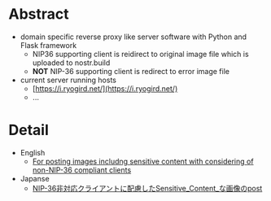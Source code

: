 # Abstract
- domain specific reverse proxy like server software with Python and Flask framework
  - NIP36 supporting client is reidirect to original image file which is uploaded to nostr.build
  - **NOT** NIP-36 supporting client is redirect to error image file
- current server running hosts
  - [https://i.ryogird.net/](https://i.ryogird.net/)
  - ...

# Detail
- English
  - [For posting images includng sensitive content with considering of non-NIP-36 compliant clients](https://gist.github.com/ryogrid/d37e2b0d12454261057ca13e886b76fc)
- Japanse
  - [NIP-36非対応クライアントに配慮したSensitive_Content_な画像のpost](https://scrapbox.io/nostr/NIP-36%E9%9D%9E%E5%AF%BE%E5%BF%9C%E3%82%AF%E3%83%A9%E3%82%A4%E3%82%A2%E3%83%B3%E3%83%88%E3%81%AB%E9%85%8D%E6%85%AE%E3%81%97%E3%81%9FSensitive_Content_%E3%81%AA%E7%94%BB%E5%83%8F%E3%81%AEpost)
